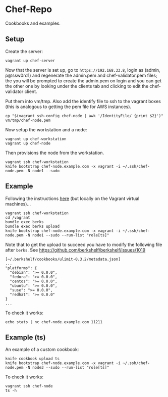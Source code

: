# Chef-Repo

Cookbooks and examples.

## Setup

Create the server:

    vagrant up chef-server

Now that the server is set up, go to `https://192.168.33.8`, login as (admin,
p@ssw0rd1) and regenerate the admin.pem and chef-validator.pem files; the you
will be prompted to create the admin.pem on login and you can get the other
one by looking under the clients tab and clicking to edit the chef-validator
client.

Put them into vm/tmp. Also add the identify file to ssh to the vagrant boxes
(this is analogous to getting the pem file for AWS instances).

    cp "$(vagrant ssh-config chef-node | awk '/IdentityFile/ {print $2}')" vm/tmp/chef-node.pem

Now setup the workstation and a node:

    vagrant up chef-workstation
    vagrant up chef-node

Then provisions the node from the workstation.

    vagrant ssh chef-workstation
    knife bootstrap chef-node.example.com -x vagrant -i ~/.ssh/chef-node.pem -N node1 --sudo

## Example

Following the instructions
[here](https://learnchef.opscode.com/starter-use-cases/multi-node-ec2/) (but
locally on the Vagrant virtual machines)...

    vagrant ssh chef-workstation
    cd /vagrant
    bundle exec berks
    bundle exec berks upload
    knife bootstrap chef-node.example.com -x vagrant -i ~/.ssh/chef-node.pem -N node1 --sudo --run-list "role[ts]"

Note that to get the upload to succeed you have to modify the following file
after `berks`. See https://github.com/berkshelf/berkshelf/issues/1019

    [~/.berkshelf/cookbooks/ulimit-0.3.2/metadata.json]
    ...
    "platforms": {
      "debian": ">= 0.0.0",
      "fedora": ">= 0.0.0",
      "centos": ">= 0.0.0",
      "ubuntu": ">= 0.0.0",
      "suse": ">= 0.0.0",
      "redhat": ">= 0.0.0"
    }
    ...

To check it works:

    echo stats | nc chef-node.example.com 11211

## Example (ts)

An example of a custom cookbook:

    knife cookbook upload ts
    knife bootstrap chef-node.example.com -x vagrant -i ~/.ssh/chef-node.pem -N node3 --sudo --run-list "role[ts]"

To check it works:

    vagrant ssh chef-node
    ts -h

